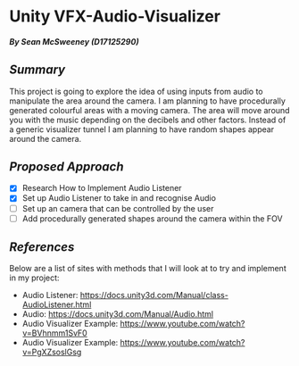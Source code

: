 # Unity VFX-Audio-Visualizer
##### By Sean McSweeney (D17125290)

## *Summary*
This project is going to explore the idea of using inputs from audio to manipulate the area around the camera. 
I am planning to have procedurally generated colourful areas with a moving camera. 
The area will move around you with the music depending on the decibels and other factors.
Instead of a generic visualizer tunnel I am planning to have random shapes appear around the camera.

## *Proposed Approach*
- [x] Research How to Implement Audio Listener
- [x] Set up Audio Listener to take in and recognise Audio
- [ ] Set up an camera that can be controlled by the user
- [ ] Add procedurally generated shapes around the camera within the FOV

## *References*
Below are a list of sites with methods that I will look at to try and implement in my project:
- Audio Listener: https://docs.unity3d.com/Manual/class-AudioListener.html
- Audio: https://docs.unity3d.com/Manual/Audio.html
- Audio Visualizer Example: https://www.youtube.com/watch?v=BVhnmm1SvF0
- Audio Visualizer Example: https://www.youtube.com/watch?v=PgXZsoslGsg

